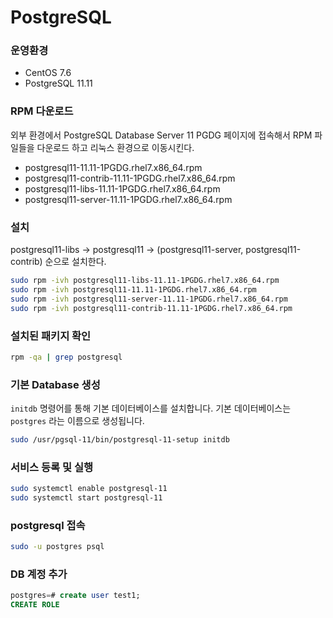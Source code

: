 # PostgreSQL

### 운영환경
* CentOS 7.6
* PostgreSQL 11.11

### RPM 다운로드
외부 환경에서 PostgreSQL Database Server 11 PGDG 페이지에 접속해서 RPM 파일들을 다운로드 하고 리눅스 환경으로 이동시킨다.
* postgresql11-11.11-1PGDG.rhel7.x86_64.rpm
* postgresql11-contrib-11.11-1PGDG.rhel7.x86_64.rpm
* postgresql11-libs-11.11-1PGDG.rhel7.x86_64.rpm
* postgresql11-server-11.11-1PGDG.rhel7.x86_64.rpm

### 설치
postgresql11-libs -> postgresql11 -> (postgresql11-server, postgresql11-contrib) 순으로 설치한다.
```sh
sudo rpm -ivh postgresql11-libs-11.11-1PGDG.rhel7.x86_64.rpm
sudo rpm -ivh postgresql11-11.11-1PGDG.rhel7.x86_64.rpm
sudo rpm -ivh postgresql11-server-11.11-1PGDG.rhel7.x86_64.rpm
sudo rpm -ivh postgresql11-contrib-11.11-1PGDG.rhel7.x86_64.rpm
```

### 설치된 패키지 확인
```sh
rpm -qa | grep postgresql
```

### 기본 Database 생성
`initdb` 명령어를 통해 기본 데이터베이스를 설치합니다. 기본 데이터베이스는 `postgres` 라는 이름으로 생성됩니다.
```sh
sudo /usr/pgsql-11/bin/postgresql-11-setup initdb
```

### 서비스 등록 및 실행
```sh
sudo systemctl enable postgresql-11
sudo systemctl start postgresql-11
```

### postgresql 접속
```sh
sudo -u postgres psql
```

### DB 계정 추가
```sql
postgres=# create user test1;
CREATE ROLE
```
